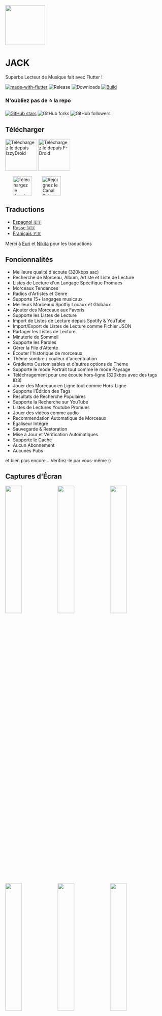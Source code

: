 <img width="125px" src="https://github.com/jyotihariyale/JACK/blob/main/assets/icon-white-trans.png" align="center" />

# JACK

Superbe Lecteur de Musique fait avec Flutter !

[![made-with-flutter](https://img.shields.io/badge/Made%20with-Flutter-1f425f.svg)](https://flutter.dev/) ![Release](https://img.shields.io/github/v/release/jyotihariyale/JACK) ![Downloads](https://img.shields.io/github/downloads/jyotihariyale/JACK/total)
[![Build](https://github.com/jyotihariyale/JACK/actions/workflows/flutter.yml/badge.svg)](https://github.com/Sangwan5688/BlackHole/actions/workflows/flutter.yml)

### N'oubliez pas de :star: la repo

[![GitHub stars](https://img.shields.io/github/stars/jyotihariyale/JACK.svg?style=social&label=Star)](https://github.com//jyotihariyale/JACK) ![GitHub forks](https://img.shields.io/github/forks/jyotihariyale/JACK.svg?style=social&label=Forks) ![GitHub followers](https://img.shields.io/github/followers/jyotihariyale.svg?style=social&label=Follow)

## Télécharger

[<img src="https://gitlab.com/IzzyOnDroid/repo/-/raw/master/assets/IzzyOnDroid.png"
     alt="Téléchargez le depuis IzzyDroid"
     height="100">](https://android.izzysoft.de/repo/apk/com.shadow.JACK)
[<img src="https://fdroid.gitlab.io/artwork/badge/get-it-on.png"
     alt="Téléchargez le depuis F-Droid"
     height="100">](https://f-droid.org/packages/com.shadow.JACK/)

&nbsp;&nbsp;&nbsp;&nbsp;&nbsp;
[<img src="https://img.shields.io/badge/GitHub-181717?logo=github&logoColor=white"
     alt="Téléchargez le depuis GitHub"
     height="60">](https://github.com/jyotihariyale/JACK/releases)
&nbsp;&nbsp;&nbsp;&nbsp;&nbsp;&nbsp;
[<img src="https://img.shields.io/badge/Telegram-2CA5E0?logo=telegram&logoColor=white"
     alt="Rejoignez le Canal Telegram"
     height="60">](https://t.me/JACK_official)

## Traductions

- [Espagnol :es:](/README.ES.md)
- [Russe :ru:](/README.RU.md)
- [Franiçais :fr:](/README.FR.md)

Merci à [Euri](https://github.com/EuriNaiz) et [Nikita](https://github.com/TireX228) pour les traductions

## Foncionnalités

* Meilleure qualité d'écoute (320kbps aac)
* Recherche de Morceau, Album, Artiste et Liste de Lecture
* Listes de Lecture d'un Langage Spécifique Promues
* Morceaux Tendances
* Radios d'Artistes et Genre
* Supporte 15+ langages musicaux
* Meilleurs Morceaux Spotfiy Locaux et Globaux
* Ajouter des Morceaux aux Favoris
* Supporte les Listes de Lecture
* Import de Listes de Lecture depuis Spotify & YouTube
* Import/Export de Listes de Lecture comme Fichier JSON
* Partager les Listes de Lecture
* Minuterie de Sommeil
* Supporte les Paroles
* Gérer la File d'Attente
* Écouter l'historique de morceaux
* Thème sombre / couleur d'accentuation
* Gradients Customisables et d'autres options de Thème
* Supporte le mode Portrait tout comme le mode Paysage
* Téléchragement pour une écoute hors-ligne (320kbps avec des tags ID3)
* Jouer des Morceaux en Ligne tout comme Hors-Ligne
* Supporte l'Édition des Tags
* Résultats de Recherche Populaires
* Supporte la Recherche sur YouTube
* Listes de Lectures Youtube Promues
* Jouer des vidéos comme audio
* Recommendation Automatique de Morceaux
* Égaliseur Intégré
* Sauvegarde & Restoration
* Mise à Jour et Vérification Automatiques
* Supporte le Cache
* Aucun Abonnement
* Aucunes Pubs

et bien plus encore...
Vérifiez-le par vous-même :)

## Captures d'Écran
<img src="https://github.com/jyotihariyale/JACK/blob/main/fastlane/metadata/android/en-US/images/phoneScreenshots/1.png?raw=true" width="32%"> <img src="https://github.com/jyotihariyale/JACK/blob/main/fastlane/metadata/android/en-US/images/phoneScreenshots/2.png?raw=true" width="32%"> <img src="https://github.com/jyotihariyale/JACK/blob/main/fastlane/metadata/android/en-US/images/phoneScreenshots/3.png?raw=true" width="32%"> <img src="https://github.com/jyotihariyale/JACK/blob/main/fastlane/metadata/android/en-US/images/phoneScreenshots/4.png?raw=true" width="32%"> <img src="https://github.com/jyotihariyale/JACK/blob/main/fastlane/metadata/android/en-US/images/phoneScreenshots/5.png?raw=true" width="32%"> <img src="https://github.com/jyotihariyale/JACK/blob/main/fastlane/metadata/android/en-US/images/phoneScreenshots/6.png?raw=true" width="32%">

## License
```
Copyright © 2022 Jyoti.Hariyale

BlackHole is free software licensed under GPL v3.0.
You can redistribute and/or modify it under the terms of the GNU General Public License as published by
the Free Software Foundation, either version 3 of the License, or (at your option) any later version.

BlackHole is distributed in the hope that it will be useful, but WITHOUT ANY WARRANTY;
without even the implied warranty of MERCHANTABILITY or FITNESS FOR A PARTICULAR PURPOSE.
See the GNU General Public License for more details.
```
[Voir la License](https://github.com//blob/main/LICENSE)

## Construire depuis la Source

1. Si vous n'avez pas le SDK Flutter installé, merci de visiter le site officiel de [Flutter](https://flutter.dev/).
2. Récupérez le code source de la branche master.

```
git clone https://github.com/jyotihariyale/JACK.git
```

3. Lancez l'application avec Android Studio ou VS Code. Ou dans la ligne de commandes:

```
flutter pub get
flutter run
```

## Contribuer

Les contributions sont les bienvenues. Merci de lire notre [code de conduite des contributions](https://github.com/jyotihariyale/JACK/blob/main/CONTRIBUTING.md) avant de contribuer.

## Vous rencontrez un problème ?

Regardez les [Problèmes communs](https://github.com/jyotihariyale/JACK/wiki/Common-Issues) que vous rencontrez peut-être. Si votre problème n'y est pas, n'hésitez pas à ouvrir une Issue :)

## Vous voulez tester les Versions Bêtas ? Besoin d'Aide ??

Vous pouvez rejoindre notre [Canal Telegram](https://t.me/JACK_official) ou le [Grroupe Telegram](https://t.me/joinchat/fHDC1AWnOhw0ZmI9), si vous avez une requête, ou vous avez besoin d'aide avec quelque chose ainsi qu'avoir les versions bêtas du projet.

## Vous avez aimé mon travail ?

<a href="https://www.buymeacoffee.com/jyotihariyale" target="_blank"><img src="https://www.buymeacoffee.com/assets/img/custom_images/orange_img.png" alt="Buy Me A Coffee" style="height: 41px !important;width: 174px !important;box-shadow: 0px 3px 2px 0px rgba(190, 190, 190, 0.5) !important;-webkit-box-shadow: 0px 3px 2px 0px rgba(190, 190, 190, 0.5) !important;" ></a>

## Qu'est-ce qui est nouveau

Pour lire tous les changements, visitez la [page du wiki](https://github.com/jyotihariyale/JACK/wiki/Changelog)
